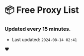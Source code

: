 # :package: Free Proxy List
### Updated every 15 minutes.

- Last updated: `2024-08-14 02:41`

:heart:
